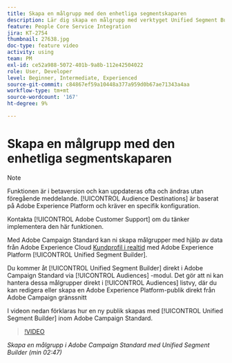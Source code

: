 ```yaml
---
title: Skapa en målgrupp med den enhetliga segmentskaparen
description: Lär dig skapa en målgrupp med verktyget Unified Segment Builder
feature: People Core Service Integration
jira: KT-2754
thumbnail: 27638.jpg
doc-type: feature video
activity: using
team: PM
exl-id: ce52a988-5072-401b-9a8b-112e42504022
role: User, Developer
level: Beginner, Intermediate, Experienced
source-git-commit: c84867ef59a10448a377a959d0b67ae71343a4aa
workflow-type: tm+mt
source-wordcount: '167'
ht-degree: 9%

---
```


# Skapa en målgrupp med den enhetliga segmentskaparen

>[!NOTE]
>
>Funktionen är i betaversion och kan uppdateras ofta och ändras utan föregående meddelande. [!UICONTROL Audience Destinations] är baserat på Adobe Experience Platform och kräver en specifik konfiguration.
>
>Kontakta [!UICONTROL Adobe Customer Support] om du tänker implementera den här funktionen.

Med Adobe Campaign Standard kan ni skapa målgrupper med hjälp av data från Adobe Experience Cloud [Kundprofil i realtid](https://experienceleague.adobe.com/docs/platform-learn/tutorials/profiles/understanding-the-real-time-customer-profile.html?lang=en) med Adobe Experience Platform [!UICONTROL Unified Segment Builder].

Du kommer åt [!UICONTROL Unified Segment Builder] direkt i Adobe Campaign Standard via [!UICONTROL Audiences] -modul. Det gör att ni kan hantera dessa målgrupper direkt i [!UICONTROL Audiences] listvy, där du kan redigera eller skapa en Adobe Experience Platform-publik direkt från Adobe Campaign gränssnitt

I videon nedan förklaras hur en ny publik skapas med [!UICONTROL Unified Segment Builder] inom Adobe Campaign Standard.

>[!VIDEO](https://video.tv.adobe.com/v/27638?quality=12&learn=on)

*Skapa en målgrupp i Adobe Campaign Standard med Unified Segment Builder (min 02:47)*
